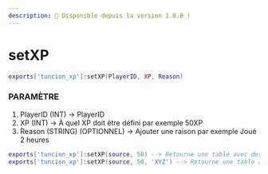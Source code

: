 ```yaml
---
description: 🔧 Disponible depuis la version 1.0.0 !
---
```


# setXP

```lua title="Export Syntax"
exports['tuncion_xp']:setXP(PlayerID, XP, Reason)
```

### PARAMÈTRE

1. PlayerID <span className="color-blue">(INT)</span> <span className="color-orange">-> PlayerID</span>
2. XP <span className="color-blue">(INT)</span> <span className="color-orange">-> À quel XP doit être défini par exemple 50XP</span>
3. Reason <span className="color-blue">(STRING) (OPTIONNEL)</span> <span className="color-orange">-> Ajouter une raison par exemple Joué 2 heures</span>

```lua
exports['tuncion_xp']:setXP(source, 50) --> Retourne une table avec des informations
exports['tuncion_xp']:setXP(source, 50, 'XYZ') --> Retourne une table avec des informations
```